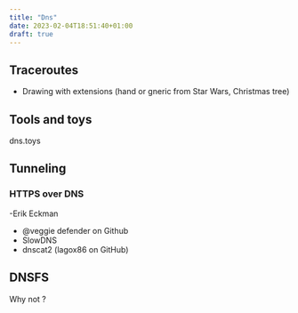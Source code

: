 ```yaml
---
title: "Dns"
date: 2023-02-04T18:51:40+01:00
draft: true
---
```


## Traceroutes

- Drawing with extensions (hand or gneric from Star Wars, Christmas tree)

## Tools and toys

dns.toys

## Tunneling

### HTTPS over DNS

-Erik Eckman
- @veggie defender on Github
- SlowDNS
- dnscat2 (lagox86 on GitHub)

## DNSFS

Why not ? 